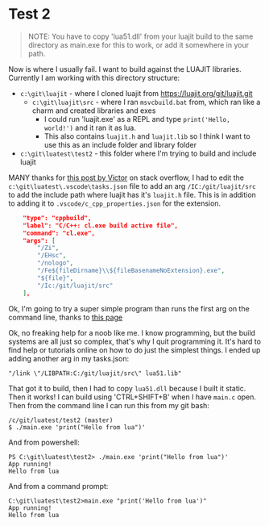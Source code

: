 # Test 2

> NOTE: You have to copy 'lua51.dll' from your luajit build to the same
directory as main.exe for this to work, or add it somewhere in your path.

Now is where I usually fail.   I want to build against the 
LUAJIT libraries.  Currently I am working with this
directory structure:

* `c:\git\luajit` - where I cloned luajit from https://luajit.org/git/luajit.git
    * `c:\git\luajit\src` - where I ran `msvcbuild.bat` from, which ran like a charm and created libraries and exes
        * I could run 'luajit.exe' as a REPL and type `print('Hello, world!')` and it ran it as lua.
        * This also contains `luajit.h` and `luajit.lib` so I think I want to use this as an include folder and library folder
* `c:\git\luatest\test2` - this folder where I'm trying to build and include luajit

MANY thanks for [this post by Victor](https://stackoverflow.com/a/68772283/369792) on stack overflow,
I had to edit the `c:\git\luatest\.vscode\tasks.json` file to add an arg `/IC:/git/luajit/src`
to add the include path where luajit has it's `luajit.h` file.  This is in addition
to adding it to `.vscode/c_cpp_properties.json` for the extension.

```json
    "type": "cppbuild",
    "label": "C/C++: cl.exe build active file",
    "command": "cl.exe",
    "args": [
        "/Zi",
        "/EHsc",
        "/nologo",
        "/Fe${fileDirname}\\${fileBasenameNoExtension}.exe",
        "${file}",
        "/Ic:/git/luajit/src"
    ],
```

Ok, I'm going to try a super simple program than runs the first arg on the command line,
thanks to [this page](https://cellux.github.io/articles/introduction-to-luajit-part-1/)

Ok, no freaking help for a noob like me.   I know programming, but the build systems
are all just so complex, that's why I quit programming it.  It's hard to find help
or tutorials online on how to do just the simplest things.  I ended up adding
another arg in my tasks.json:

    "/link \"/LIBPATH:C:/git/luajit/src\" lua51.lib"

That got it to build, then I had to copy `lua51.dll` because I built it static.
Then it works!  I can build using 'CTRL+SHIFT+B' when I have `main.c` open.
Then from the command line I can run this from my git bash:

    /c/git/luatest/test2 (master)
    $ ./main.exe 'print("Hello from lua")'

And from powershell:

    PS C:\git\luatest\test2> ./main.exe 'print("Hello from lua")'
    App running!  
    Hello from lua

And from a command prompt:

    C:\git\luatest\test2>main.exe "print('Hello from lua')"
    App running!
    Hello from lua
